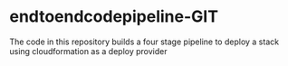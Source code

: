 # endtoendcodepipeline-GIT
The code in this repository builds a four stage pipeline to deploy a stack using cloudformation as a deploy provider
